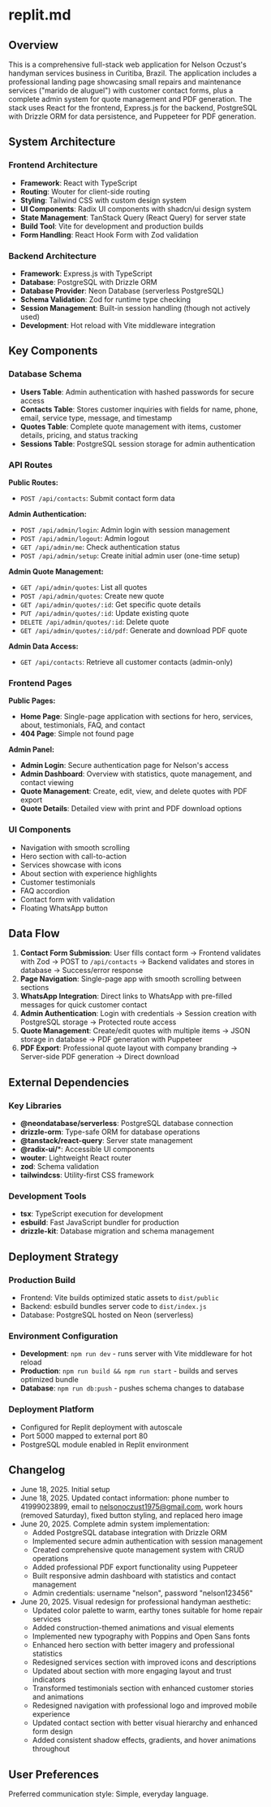 # replit.md

## Overview

This is a comprehensive full-stack web application for Nelson Oczust's handyman services business in Curitiba, Brazil. The application includes a professional landing page showcasing small repairs and maintenance services ("marido de aluguel") with customer contact forms, plus a complete admin system for quote management and PDF generation. The stack uses React for the frontend, Express.js for the backend, PostgreSQL with Drizzle ORM for data persistence, and Puppeteer for PDF generation.

## System Architecture

### Frontend Architecture
- **Framework**: React with TypeScript
- **Routing**: Wouter for client-side routing
- **Styling**: Tailwind CSS with custom design system
- **UI Components**: Radix UI components with shadcn/ui design system
- **State Management**: TanStack Query (React Query) for server state
- **Build Tool**: Vite for development and production builds
- **Form Handling**: React Hook Form with Zod validation

### Backend Architecture
- **Framework**: Express.js with TypeScript
- **Database**: PostgreSQL with Drizzle ORM
- **Database Provider**: Neon Database (serverless PostgreSQL)
- **Schema Validation**: Zod for runtime type checking
- **Session Management**: Built-in session handling (though not actively used)
- **Development**: Hot reload with Vite middleware integration

## Key Components

### Database Schema
- **Users Table**: Admin authentication with hashed passwords for secure access
- **Contacts Table**: Stores customer inquiries with fields for name, phone, email, service type, message, and timestamp
- **Quotes Table**: Complete quote management with items, customer details, pricing, and status tracking
- **Sessions Table**: PostgreSQL session storage for admin authentication

### API Routes
**Public Routes:**
- `POST /api/contacts`: Submit contact form data

**Admin Authentication:**
- `POST /api/admin/login`: Admin login with session management
- `POST /api/admin/logout`: Admin logout
- `GET /api/admin/me`: Check authentication status
- `POST /api/admin/setup`: Create initial admin user (one-time setup)

**Admin Quote Management:**
- `GET /api/admin/quotes`: List all quotes
- `POST /api/admin/quotes`: Create new quote
- `GET /api/admin/quotes/:id`: Get specific quote details
- `PUT /api/admin/quotes/:id`: Update existing quote
- `DELETE /api/admin/quotes/:id`: Delete quote
- `GET /api/admin/quotes/:id/pdf`: Generate and download PDF quote

**Admin Data Access:**
- `GET /api/contacts`: Retrieve all customer contacts (admin-only)

### Frontend Pages
**Public Pages:**
- **Home Page**: Single-page application with sections for hero, services, about, testimonials, FAQ, and contact
- **404 Page**: Simple not found page

**Admin Panel:**
- **Admin Login**: Secure authentication page for Nelson's access
- **Admin Dashboard**: Overview with statistics, quote management, and contact viewing
- **Quote Management**: Create, edit, view, and delete quotes with PDF export
- **Quote Details**: Detailed view with print and PDF download options

### UI Components
- Navigation with smooth scrolling
- Hero section with call-to-action
- Services showcase with icons
- About section with experience highlights
- Customer testimonials
- FAQ accordion
- Contact form with validation
- Floating WhatsApp button

## Data Flow

1. **Contact Form Submission**: User fills contact form → Frontend validates with Zod → POST to `/api/contacts` → Backend validates and stores in database → Success/error response
2. **Page Navigation**: Single-page app with smooth scrolling between sections
3. **WhatsApp Integration**: Direct links to WhatsApp with pre-filled messages for quick customer contact
4. **Admin Authentication**: Login with credentials → Session creation with PostgreSQL storage → Protected route access
5. **Quote Management**: Create/edit quotes with multiple items → JSON storage in database → PDF generation with Puppeteer
6. **PDF Export**: Professional quote layout with company branding → Server-side PDF generation → Direct download

## External Dependencies

### Key Libraries
- **@neondatabase/serverless**: PostgreSQL database connection
- **drizzle-orm**: Type-safe ORM for database operations
- **@tanstack/react-query**: Server state management
- **@radix-ui/***: Accessible UI components
- **wouter**: Lightweight React router
- **zod**: Schema validation
- **tailwindcss**: Utility-first CSS framework

### Development Tools
- **tsx**: TypeScript execution for development
- **esbuild**: Fast JavaScript bundler for production
- **drizzle-kit**: Database migration and schema management

## Deployment Strategy

### Production Build
- Frontend: Vite builds optimized static assets to `dist/public`
- Backend: esbuild bundles server code to `dist/index.js`
- Database: PostgreSQL hosted on Neon (serverless)

### Environment Configuration
- **Development**: `npm run dev` - runs server with Vite middleware for hot reload
- **Production**: `npm run build && npm run start` - builds and serves optimized bundle
- **Database**: `npm run db:push` - pushes schema changes to database

### Deployment Platform
- Configured for Replit deployment with autoscale
- Port 5000 mapped to external port 80
- PostgreSQL module enabled in Replit environment

## Changelog
- June 18, 2025. Initial setup
- June 18, 2025. Updated contact information: phone number to 41999023899, email to nelsonoczust1975@gmail.com, work hours (removed Saturday), fixed button styling, and replaced hero image
- June 20, 2025. Complete admin system implementation:
  - Added PostgreSQL database integration with Drizzle ORM
  - Implemented secure admin authentication with session management
  - Created comprehensive quote management system with CRUD operations
  - Added professional PDF export functionality using Puppeteer
  - Built responsive admin dashboard with statistics and contact management
  - Admin credentials: username "nelson", password "nelson123456"
- June 20, 2025. Visual redesign for professional handyman aesthetic:
  - Updated color palette to warm, earthy tones suitable for home repair services
  - Added construction-themed animations and visual elements
  - Implemented new typography with Poppins and Open Sans fonts
  - Enhanced hero section with better imagery and professional statistics
  - Redesigned services section with improved icons and descriptions
  - Updated about section with more engaging layout and trust indicators
  - Transformed testimonials section with enhanced customer stories and animations
  - Redesigned navigation with professional logo and improved mobile experience
  - Updated contact section with better visual hierarchy and enhanced form design
  - Added consistent shadow effects, gradients, and hover animations throughout

## User Preferences

Preferred communication style: Simple, everyday language.